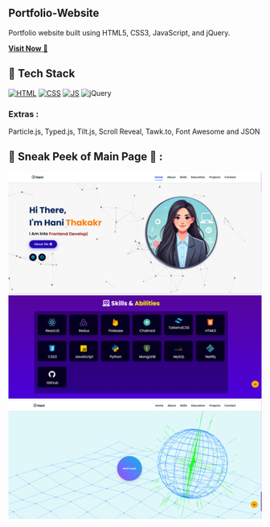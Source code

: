 ## Portfolio-Website
Portfolio website built using HTML5, CSS3, JavaScript, and jQuery.

<a href="https://voluble-crostata-460c16.netlify.app/" target="_blank">**Visit Now** 🚀</a>


## 📌 Tech Stack
<!-- ## 📌 Tech Stack -->
[![HTML](https://img.shields.io/badge/html5%20-%23E34F26.svg?&style=for-the-badge&logo=html5&logoColor=white)](&nbsp;)
[![CSS](https://img.shields.io/badge/css3%20-%231572B6.svg?&style=for-the-badge&logo=css3&logoColor=white)](&nbsp;)
[![JS](https://img.shields.io/badge/javascript%20-%23323330.svg?&style=for-the-badge&logo=javascript&logoColor=%23F7DF1E)](&nbsp;)
<img alt="jQuery" src="https://img.shields.io/badge/jquery-%230769AD.svg?style=for-the-badge&logo=jquery&logoColor=white"/>


### Extras : 
Particle.js, Typed.js, Tilt.js, Scroll Reveal, Tawk.to, Font Awesome and JSON

## 📌 Sneak Peek of Main Page 🙈 :
![mockup720](assets/images/projects/Screenshot%202025-01-16%20012842.png)
![ss](assets/images/projects/Screenshot%202025-01-16%20012903.png)
![ss2](assets/images/projects/Screenshot%202025-01-16%20012939.png)





